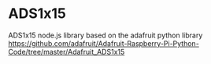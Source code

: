 # ADS1x15
ADS1x15 node.js library based on the adafruit python library https://github.com/adafruit/Adafruit-Raspberry-Pi-Python-Code/tree/master/Adafruit_ADS1x15
